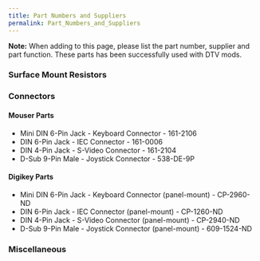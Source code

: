 ```yaml
---
title: Part Numbers and Suppliers
permalink: Part_Numbers_and_Suppliers
---
```


**Note:** When adding to this page, please list the part number,
supplier and part function. These parts has been successfully used with
DTV mods.

### Surface Mount Resistors

### Connectors

#### Mouser Parts

-   Mini DIN 6-Pin Jack - Keyboard Connector - 161-2106
-   DIN 6-Pin Jack - IEC Connector - 161-0006
-   DIN 4-Pin Jack - S-Video Connector - 161-2104
-   D-Sub 9-Pin Male - Joystick Connector - 538-DE-9P

#### Digikey Parts

-   Mini DIN 6-Pin Jack - Keyboard Connector (panel-mount) - CP-2960-ND
-   DIN 6-Pin Jack - IEC Connector (panel-mount) - CP-1260-ND
-   DIN 4-Pin Jack - S-Video Connector (panel-mount) - CP-2940-ND
-   D-Sub 9-Pin Male - Joystick Connector (panel-mount) - 609-1524-ND

### Miscellaneous
